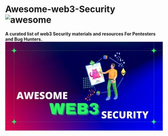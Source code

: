 # Awesome-web3-Security ![awesome](https://awesome.re/badge.svg)
**A curated list of web3 Security materials and resources For Pentesters and Bug Hunters.**
![](/image/banner.jpg)
